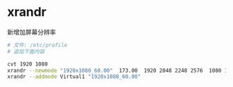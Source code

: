 xrandr
======
新增加屏幕分辨率

```sh
# 文件: /etc/profile 
# 追加下面内容

cvt 1920 1080
xrandr --newmode "1920x1080_60.00"  173.00  1920 2048 2248 2576  1080 1083 1088 1120 -hsync +vsync
xrandr --addmode Virtual1 "1920x1080_60.00"
```